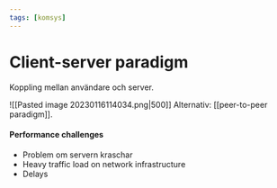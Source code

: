 ```yaml
---
tags: [komsys]
---
```

# Client-server paradigm
Koppling mellan användare och server.

![[Pasted image 20230116114034.png|500]]
Alternativ: [[peer-to-peer paradigm]].

#### Performance challenges
- Problem om servern kraschar
- Heavy traffic load on network infrastructure
- Delays